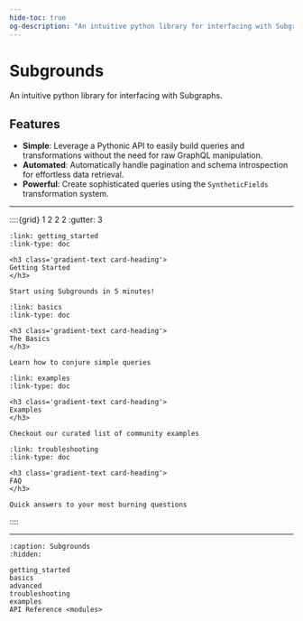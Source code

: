 ```yaml
---
hide-toc: true
og-description: "An intuitive python library for interfacing with Subgraphs"
---
```


# Subgrounds

An intuitive python library for interfacing with Subgraphs.

## Features
- **Simple**: Leverage a Pythonic API to easily build queries and transformations without the need for raw GraphQL manipulation.
- **Automated**: Automatically handle pagination and schema introspection for effortless data retrieval.
- **Powerful**: Create sophisticated queries using the `SyntheticFields` transformation system.

---

::::{grid} 1 2 2 2
:gutter: 3

```{grid-item-card}
:link: getting_started
:link-type: doc

<h3 class='gradient-text card-heading'>
Getting Started
</h3>

Start using Subgrounds in 5 minutes!
```

```{grid-item-card}
:link: basics
:link-type: doc

<h3 class='gradient-text card-heading'>
The Basics
</h3>

Learn how to conjure simple queries
```

```{grid-item-card}
:link: examples
:link-type: doc

<h3 class='gradient-text card-heading'>
Examples
</h3>

Checkout our curated list of community examples
```

```{grid-item-card}
:link: troubleshooting
:link-type: doc

<h3 class='gradient-text card-heading'>
FAQ
</h3>

Quick answers to your most burning questions
```
::::

---


```{toctree}
:caption: Subgrounds
:hidden:

getting_started
basics
advanced
troubleshooting
examples
API Reference <modules>
```

<!-- ```{toctree}
:caption: Development
:hidden:

contributing
``` -->
